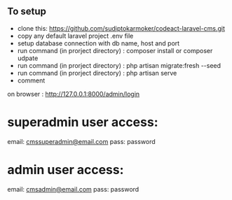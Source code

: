 ## To setup 

- clone this: https://github.com/sudiptokarmoker/codeact-laravel-cms.git
- copy any default laravel project .env file
- setup database connection with db name, host and port
- run command (in prorject directory) : composer install  or  composer udpate
- run command (in prorject directory) : php artisan migrate:fresh --seed
- run command (in prorject directory) : php artisan serve
- comment

on browser : http://127.0.0.1:8000/admin/login

superadmin user access:
==========================================
email: cmssuperadmin@email.com
pass: password

admin user access:
==========================================
email: cmsadmin@email.com
pass: password
